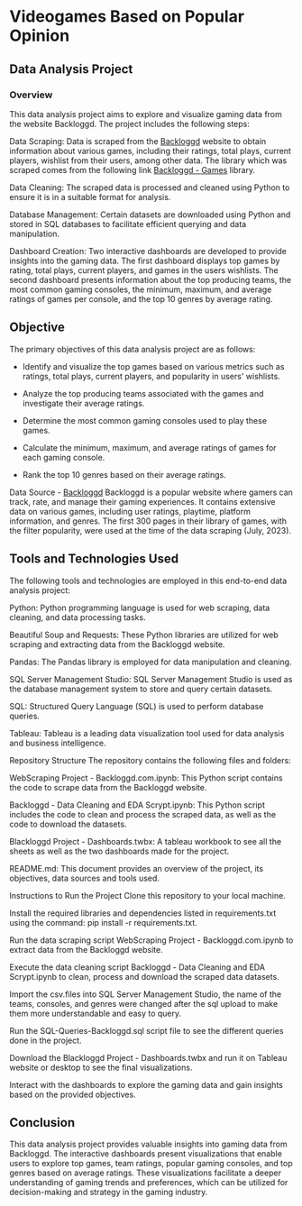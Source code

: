 # Videogames Based on Popular Opinion
## Data Analysis Project
### Overview

This data analysis project aims to explore and visualize gaming data from the website Backloggd. The project includes the following steps:

Data Scraping: Data is scraped from the [Backloggd](https://www.backloggd.com/) website to obtain information about various games, including their ratings, total plays, current players, wishlist from their users, among other data. The library which was scraped comes from the following link [Backloggd - Games](https://www.backloggd.com/games/lib/popular/) library.

Data Cleaning: The scraped data is processed and cleaned using Python to ensure it is in a suitable format for analysis.

Database Management: Certain datasets are downloaded using Python and stored in SQL databases to facilitate efficient querying and data manipulation.

Dashboard Creation: Two interactive dashboards are developed to provide insights into the gaming data. The first dashboard displays top games by rating, total plays, current players, and games in the users wishlists. The second dashboard presents information about the top producing teams, the most common gaming consoles, the minimum, maximum, and average ratings of games per console, and the top 10 genres by average rating.

## Objective
The primary objectives of this data analysis project are as follows:

+ Identify and visualize the top games based on various metrics such as ratings, total plays, current players, and popularity in users' wishlists.

+ Analyze the top producing teams associated with the games and investigate their average ratings.

+ Determine the most common gaming consoles used to play these games.

+ Calculate the minimum, maximum, and average ratings of games for each gaming console.

+ Rank the top 10 genres based on their average ratings.

Data Source - [Backloggd](https://www.backloggd.com/)
Backloggd is a popular website where gamers can track, rate, and manage their gaming experiences. It contains extensive data on various games, including user ratings, playtime, platform information, and genres. The first 300 pages in their library of games, with the filter popularity, were used at the time of the data scraping (July, 2023).

## Tools and Technologies Used
The following tools and technologies are employed in this end-to-end data analysis project:

Python: Python programming language is used for web scraping, data cleaning, and data processing tasks.

Beautiful Soup and Requests: These Python libraries are utilized for web scraping and extracting data from the Backloggd website.

Pandas: The Pandas library is employed for data manipulation and cleaning.

SQL Server Management Studio: SQL Server Management Studio is used as the database management system to store and query certain datasets.

SQL: Structured Query Language (SQL) is used to perform database queries.

Tableau: Tableau is a leading data visualization tool used for data analysis and business intelligence. 

Repository Structure
The repository contains the following files and folders:

WebScraping Project - Backloggd.com.ipynb: This Python script contains the code to scrape data from the Backloggd website.

Backloggd - Data Cleaning and EDA Scrypt.ipynb: This Python script includes the code to clean and process the scraped data, as well as the code to download the datasets.

Blackloggd Project - Dashboards.twbx: A tableau workbook to see all the sheets as well as the two dashboards made for the project.

README.md: This document provides an overview of the project, its objectives, data sources and tools used.

Instructions to Run the Project
Clone this repository to your local machine.

Install the required libraries and dependencies listed in requirements.txt using the command: pip install -r requirements.txt.

Run the data scraping script WebScraping Project - Backloggd.com.ipynb to extract data from the Backloggd website.

Execute the data cleaning script Backloggd - Data Cleaning and EDA Scrypt.ipynb to clean, process and download the scraped data datasets.

Import the csv.files into SQL Server Management Studio, the name of the teams, consoles, and genres were changed after the sql upload to make them more understandable and easy to query.

Run the SQL-Queries-Backloggd.sql script file to see the different queries done in the project.

Download the Blackloggd Project - Dashboards.twbx and run it on Tableau website or desktop to see the final visualizations.

Interact with the dashboards to explore the gaming data and gain insights based on the provided objectives.

## Conclusion
This data analysis project provides valuable insights into gaming data from Backloggd. The interactive dashboards present visualizations that enable users to explore top games, team ratings, popular gaming consoles, and top genres based on average ratings. These visualizations facilitate a deeper understanding of gaming trends and preferences, which can be utilized for decision-making and strategy in the gaming industry.
